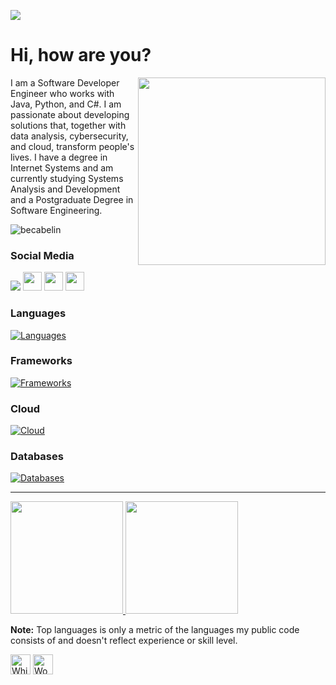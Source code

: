 ![](https://github.com/becabelin/becabelin/assets/69727594/a2c93732-feeb-4f4f-8071-2cb5c7d4f991)

# Hi, how are you?

<img align="right" src="https://github.com/becabelin/becabelin/assets/69727594/d46c9123-c05c-4f68-b00b-575f65da318e" width="300px">

I am a Software Developer Engineer who works with Java, Python, and C#. I am passionate about developing solutions that, together with data analysis, cybersecurity, and cloud, transform people's lives. I have a degree in Internet Systems and am currently studying Systems Analysis and Development and a Postgraduate Degree in Software Engineering.

![becabelin](https://komarev.com/ghpvc/?username=becabelin&style=for-the-badge&label=VIEWS&abbreviated=true&color=0F428D)

### Social Media
<a href="https://www.linkedin.com/in/becabelin"><img src="https://img.shields.io/badge/LinkedIn-0077B5?style=for-the-badge&logo=linkedin&logoColor=white"/></a>
<a href="https://g.dev/becabelin"><img height="30px" src="https://img.shields.io/badge/Google_developer-4285F4?style=for-the-badge&logo=Google-chrome&logoColor=white"/></a>
<a href="https://www.cloudskillsboost.google/public_profiles/39cfa74d-bea8-4798-833f-a82974cd49be"><img height="30px" src="https://img.shields.io/badge/Google_Cloud-4285F4?style=for-the-badge&logo=google-cloud&logoColor=white"/></a>
<a href="https://learn.microsoft.com/pt-br/users/rebecabelin/"><img height="30px" src="https://img.shields.io/badge/Microsoft-0078D7?style=for-the-badge&logo=azure-devops&logoColor=white"/></a>

### Languages
[![Languages](https://skillicons.dev/icons?i=cs,css,html,java,javascript,kotlin,python&perline=10)](https://skillicons.dev)

### Frameworks
[![Frameworks](https://skillicons.dev/icons?i=dotnet,kafka,gradle,bootstrap,docker,postman,spring&perline=10)](https://skillicons.dev)

### Cloud
[![Cloud](https://skillicons.dev/icons?i=aws,azure,gcp&perline=10)](https://skillicons.dev)

### Databases
[![Databases](https://skillicons.dev/icons?i=mysql,mongodb,postgres,rabbitmq&perline=10)](https://skillicons.dev)

<hr>

<a href="https://github.com/becabelin">
  <img height="180em" src="https://github-readme-stats.vercel.app/api?username=becabelin&show_icons=true&count_private=true&theme=react&hide_border=true&bg_color=151B22&card_width=400"/>
  <img height="180em" src="https://github-readme-stats.vercel.app/api/top-langs/?username=becabelin&langs_count=8&count_private=true&layout=compact&theme=react&hide_border=true&bg_color=151B22&card_width=400"/>
</a>

<b>Note:</b> Top languages is only a metric of the languages my public code consists of and doesn't reflect experience or skill level.

<img src="https://raw.githubusercontent.com/Tarikul-Islam-Anik/Animated-Fluent-Emojis/master/Emojis/Smilies/White%20Heart.png" alt="White Heart" width="32" height="32" /> <img src="https://raw.githubusercontent.com/Tarikul-Islam-Anik/Animated-Fluent-Emojis/master/Emojis/People%20with%20professions/Woman%20Technologist%20Light%20Skin%20Tone.png" alt="Woman Technologist Light Skin Tone" width="32" height="32" />
